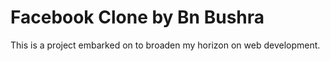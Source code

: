 # Facebook Clone by Bn Bushra

This is a project embarked on to broaden my horizon on web development.

##
